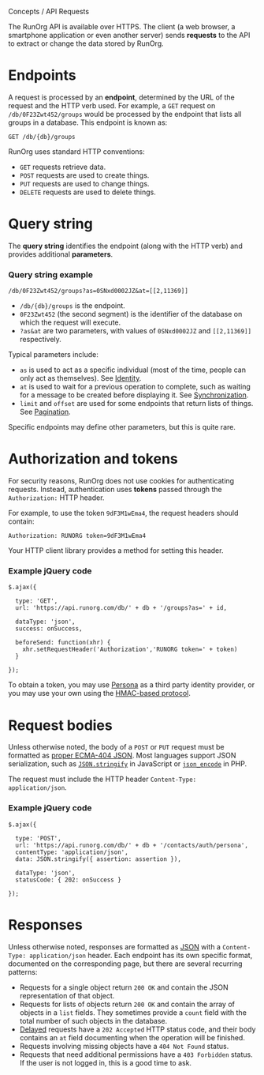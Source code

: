 Concepts / API Requests

The RunOrg API is available over HTTPS. The client (a web browser, a
smartphone application or even another server) sends **requests** to
the API to extract or change the data stored by RunOrg.

# Endpoints

A request is processed by an **endpoint**, determined by the URL of
the request and the HTTP verb used. For example, a `GET` request on
`/db/0F23Zwt452/groups` would be processed by the endpoint that lists
all groups in a database. This endpoint is known as: 

    GET /db/{db}/groups

RunOrg uses standard HTTP conventions: 

 - `GET` requests retrieve data. 
 - `POST` requests are used to create things. 
 - `PUT` requests are used to change things.
 - `DELETE` requests are used to delete things. 

# Query string

The **query string** identifies the endpoint (along with the HTTP
verb) and provides additional **parameters**. 

### Query string example
    /db/0F23Zwt452/groups?as=0SNxd0002JZ&at=[[2,11369]]
    
 - `/db/{db}/groups` is the endpoint. 
 - `0F23Zwt452` (the second segment) is the identifier of the database 
   on which the request will execute.
 - `?as&at` are two parameters, with values of `0SNxd0002JZ` and 
   `[[2,11369]]` respectively.

Typical parameters include:

 - `as` is used to act as a specific individual (most of the time, 
   people can only act as themselves). See [Identity](/docs/#/concept/as.md).
 - `at` is used to wait for a previous operation to complete, such as
   waiting for a message to be created before displaying it. See
   [Synchronization](/docs/#/concept/synchronization.md).
 - `limit` and `offset` are used for some endpoints that return lists of
   things. See [Pagination](/docs/#/concept/paginated.md).

Specific endpoints may define other parameters, but this is quite rare.

# Authorization and tokens

For security reasons, RunOrg does not use cookies for authenticating
requests. Instead, authentication uses **tokens** passed through the 
`Authorization:` HTTP header.

For example, to use the token `9dF3M1wEma4`, the request headers should
contain: 

    Authorization: RUNORG token=9dF3M1wEma4 

Your HTTP client library provides a method for setting this header. 

### Example jQuery code

    $.ajax({

      type: 'GET',
      url: 'https://api.runorg.com/db/' + db + '/groups?as=' + id,

      dataType: 'json',
      success: onSuccess,

      beforeSend: function(xhr) { 
        xhr.setRequestHeader('Authorization','RUNORG token=' + token)
      }

    });

To obtain a token, you may use [Persona](/docs/#/contact/persona.js)
as a third party identity provider, or you may use your own using the
[HMAC-based protocol](/docs/#/contact/hmac.js).

# Request bodies

Unless otherwise noted, the body of a `POST` or `PUT` request must be
formatted as [proper ECMA-404 JSON](http://json.org/). Most languages
support JSON serialization, such as
[`JSON.stringify`](https://developer.mozilla.org/en-US/docs/Web/JavaScript/Reference/Global_Objects/JSON/stringify)
in JavaScript or
[`json_encode`](http://php.net/manual/en/function.json-encode.php) in
PHP.

The request must include the HTTP header `Content-Type: application/json`. 

### Example jQuery code
    
    $.ajax({

      type: 'POST',
      url: 'https://api.runorg.com/db/' + db + '/contacts/auth/persona',
      contentType: 'application/json',
      data: JSON.stringify({ assertion: assertion }),

      dataType: 'json',    
      statusCode: { 202: onSuccess }

    });

# Responses

Unless otherwise noted, responses are formatted as
[JSON](http://json.org/) with a `Content-Type: application/json`
header. Each endpoint has its own specific format, documented on the
corresponding page, but there are several recurring patterns:

 - Requests for a single object return `200 OK` and contain the
   JSON representation of that object.
 - Requests for lists of objects return `200 OK` and contain the array
   of objects in a `list` fields. They sometimes provide a `count` 
   field with the total number of such objects in the database.
 - [Delayed](/docs/#/concept/delayed.md) requests have a `202
   Accepted` HTTP status code, and their body contains an `at` field
   documenting when the operation will be finished.
 - Requests involving missing objects have a `404 Not Found` status.
 - Requests that need additional permissions have a `403 Forbidden` 
   status. If the user is not logged in, this is a good time to ask.
 	  

